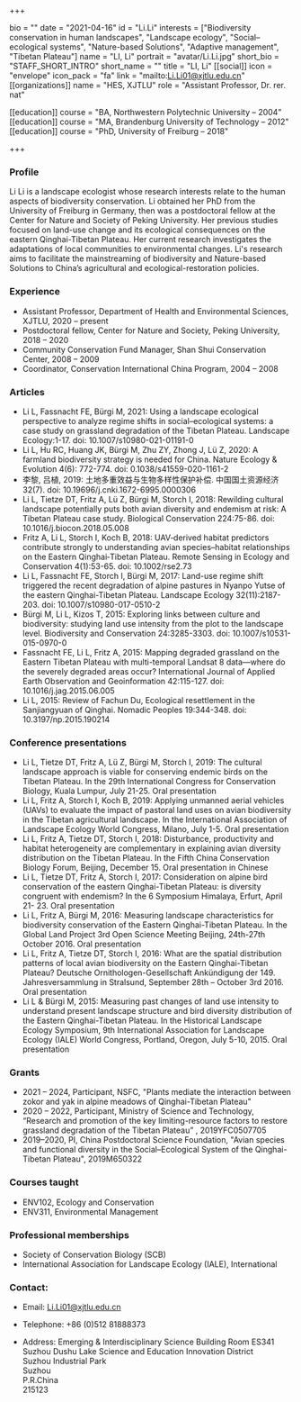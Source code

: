 +++

bio = ""
date = "2021-04-16"
id = "Li.Li"
interests = ["Biodiversity conservation in human landscapes", "Landscape ecology", "Social–ecological systems", "Nature-based Solutions", "Adaptive management", "Tibetan Plateau"]
name = "LI, Li"
portrait = "avatar/Li.Li.jpg"
short_bio = "STAFF_SHORT_INTRO"
short_name = ""
title = "LI, Li"
[[social]]
    icon = "envelope"
    icon_pack = "fa"
    link = "mailto:Li.Li01@xjtlu.edu.cn"
[[organizations]]
    name = "HES, XJTLU"
    role = "Assistant Professor, Dr. rer. nat"

[[education]]
    course = "BA, Northwestern Polytechnic University – 2004"
[[education]]
    course = "MA, Brandenburg University of Technology – 2012"
[[education]]
    course = "PhD, University of Freiburg – 2018"

+++

### Profile

Li Li is a landscape ecologist whose research interests relate to the human aspects of biodiversity conservation. Li obtained her PhD from the University of Freiburg in Germany, then was a postdoctoral fellow at the Center for Nature and Society of Peking University. Her previous studies focused on land-use change and its ecological consequences on the eastern Qinghai-Tibetan Plateau. Her current research investigates the adaptations of local communities to environmental changes. Li's research aims to facilitate the mainstreaming of biodiversity and Nature-based Solutions to China’s agricultural and ecological-restoration policies. <br>

###  Experience

<ul> <li> Assistant Professor, Department of Health and Environmental Sciences, XJTLU, 2020 – present </li><li> Postdoctoral fellow, Center for Nature and Society, Peking University, 2018 – 2020 </li><li> Community Conservation Fund Manager, Shan Shui Conservation Center, 2008 – 2009 </li><li> Coordinator, Conservation International China Program, 2004 – 2008 </li> </ul>

###  Articles

<ul> <li> Li L, Fassnacht FE, Bürgi M, 2021: Using a landscape ecological perspective to analyze regime shifts in social–ecological systems: a case study on grassland degradation of the Tibetan Plateau. Landscape Ecology:1-17. doi: 10.1007/s10980-021-01191-0 </li><li> Li L, Hu RC, Huang JK, Bürgi M, Zhu ZY, Zhong J, Lü Z, 2020: A farmland biodiversity strategy is needed for China. Nature Ecology & Evolution 4(6): 772-774. doi: 0.1038/s41559-020-1161-2 </li><li> 李黎, 吕植, 2019: 土地多重效益与生物多样性保护补偿. 中国国土资源经济32(7). doi: 10.19696/j.cnki.1672-6995.0000306 </li><li> Li L, Tietze DT, Fritz A, Lü Z, Bürgi M, Storch I, 2018: Rewilding cultural landscape potentially puts both avian diversity and endemism at risk: A Tibetan Plateau case study. Biological Conservation 224:75-86. doi: 10.1016/j.biocon.2018.05.008 </li><li> Fritz A, Li L, Storch I, Koch B, 2018: UAV‐derived habitat predictors contribute strongly to understanding avian species–habitat relationships on the Eastern Qinghai‐Tibetan Plateau. Remote Sensing in Ecology and Conservation 4(1):53-65. doi: 10.1002/rse2.73 </li><li> Li L, Fassnacht FE, Storch I, Bürgi M, 2017: Land-use regime shift triggered the recent degradation of alpine pastures in Nyanpo Yutse of the eastern Qinghai-Tibetan Plateau. Landscape Ecology 32(11):2187-203. doi: 10.1007/s10980-017-0510-2 </li><li> Bürgi M, Li L, Kizos T, 2015: Exploring links between culture and biodiversity: studying land use intensity from the plot to the landscape level. Biodiversity and Conservation 24:3285-3303. doi: 10.1007/s10531-015-0970-0 </li><li> Fassnacht FE, Li L, Fritz A, 2015: Mapping degraded grassland on the Eastern Tibetan Plateau with multi-temporal Landsat 8 data—where do the severely degraded areas occur? International Journal of Applied Earth Observation and Geoinformation 42:115-127. doi: 10.1016/j.jag.2015.06.005 </li><li> Li L, 2015: Review of Fachun Du, Ecological resettlement in the Sanjiangyuan of Qinghai. Nomadic Peoples 19:344-348. doi: 10.3197/np.2015.190214 </li> </ul>

###  Conference presentations

<ul> <li> Li L, Tietze DT, Fritz A, Lü Z, Bürgi M, Storch I, 2019: The cultural landscape approach is viable for conserving endemic birds on the Tibetan Plateau. In the 29th International Congress for Conservation Biology, Kuala Lumpur, July 21-25. Oral presentation </li><li> Li L, Fritz A, Storch I, Koch B, 2019: Applying unmanned aerial vehicles (UAVs) to evaluate the impact of pastoral land uses on avian biodiversity in the Tibetan agricultural landscape. In the International Association of Landscape Ecology World Congress, Milano, July 1-5. Oral presentation </li><li> Li L, Fritz A, Tietze DT, Storch I, 2018: Disturbance, productivity and habitat heterogeneity are complementary in explaining avian diversity distribution on the Tibetan Plateau. In the Fifth China Conservation Biology Forum, Beijing, December 15. Oral presentation in Chinese </li><li> Li L, Tietze DT, Fritz A, Storch I, 2017: Consideration on alpine bird conservation of the eastern Qinghai-Tibetan Plateau: is diversity congruent with endemism? In the 6 Symposium Himalaya, Erfurt, April 21- 23. Oral presentation </li><li> Li L, Fritz A, Bürgi M, 2016: Measuring landscape characteristics for biodiversity conservation of the Eastern Qinghai-Tibetan Plateau. In the Global Land Project 3rd Open Science Meeting Beijing, 24th-27th October 2016. Oral presentation </li><li> Li L, Fritz A, Tietze DT, Storch I, 2016: What are the spatial distribution patterns of local avian biodiversity on the Eastern Qinghai-Tibetan Plateau? Deutsche Ornithologen-Gesellschaft Ankündigung der 149. Jahresversammlung in Stralsund, September 28th – October 3rd 2016. Oral presentation </li><li> Li L & Bürgi M, 2015: Measuring past changes of land use intensity to understand present landscape structure and bird diversity distribution of the Eastern Qinghai-Tibetan Plateau. In the Historical Landscape Ecology Symposium, 9th International Association for Landscape Ecology (IALE) World Congress, Portland, Oregon, July 5-10, 2015. Oral presentation </li> </ul>

###  Grants

<ul> <li> 2021 – 2024, Participant, NSFC, "Plants mediate the interaction between zokor and yak in alpine meadows of Qinghai-Tibetan Plateau" </li><li> 2020 – 2022, Participant, Ministry of Science and Technology, “Research and promotion of the key limiting-resource factors to restore grassland degradation of the Tibetan Plateau” , 2019YFC0507705 </li><li> 2019–2020, PI, China Postdoctoral Science Foundation, "Avian species and functional diversity in the Social–Ecological System of the Qinghai-Tibetan Plateau", 2019M650322 </li> </ul>

###  Courses taught

<ul> <li> ENV102, Ecology and Conservation </li><li> ENV311, Environmental Management </li> </ul>

###  Professional memberships

<ul> <li> Society of Conservation Biology (SCB) </li><li> International Association for Landscape Ecology (IALE), International </li> </ul>


### Contact:

 - Email: Li.Li01@xjtlu.edu.cn

 - Telephone: +86 (0)512 81888373

 - Address: Emerging & Interdisciplinary Science Building Room ES341<br> Suzhou Dushu Lake Science and Education Innovation District <br> Suzhou Industrial Park <br> Suzhou <br> P.R.China<br> 215123<br><br>
